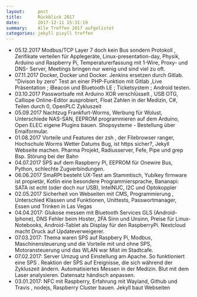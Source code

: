 ```yaml
---
layout:     post
title:      Rückblick 2017
date:       2017-12-11 15:31:19
summary:    Alle Treffen 2017 aufgelistet
categories: jekyll pixyll treffen
---
```


<ul>
<li>05.12.2017  Modbus/TCP Layer 7 doch kein Bus sondern Protokoll , Zerifikate verteilen für Applegeräte, Linux-presentation-day, Physik, Arduino und Raspberry Pi, Temperaturerfassung mit 1-Wire, Proxy- und DNS- Server, Meetings bringen nur wenig und sind viel zu oft.</li>
<li> 07.11.2017  Docker, Docker und Docker. Jenkins ersetzen durch Gitlab. "Divison by zero" Test an einer PHP-Funktion mit Gitlab ,Live Präsentation ; iBeacon und Bluetooth LE ; Ticketsystem ;  Android testen.</li>
<li>03.10.2017 Passwortsafe mit Arduino XOR verschlüsselt , USB OTG, Calliope Online-Editor ausprobiert, Float Zahlen in der Medizin, C#, Teilen durch 0, OpenPLC Zykluszeit </li>
<li>05.09.2017 Nachtzug Frankfurt-Worms, Werbung für Wolust, Unterschiede NAS-SAN, EEPROM programmieren auf dem Arduino, Open ELEC eigene Plugins bauen. Shopsysteme - Bestellung über Emaiformular.</li>
<li>01.08.2017 Vorteile und Features der zsh , der Filebrowser ranger, Hochschule Worms Wetter Datums Bug, ist https sicher?, Jekyll Webseite machen. Pharma Projekt, Radiusserver, Fefe, Pipe und grep Bsp. Störung bei der Bahn</li>
<li>04.07.2017 SPS auf dem Raspberry Pi,  <span class="_Tgc">EEPROM </span>für Onewire Bus, Python, schlechte Zugverbindungen.</li>
<li>06.06.2017 SmaRPt besteht UX-Test am Stammtisch, Yubikey firmware ist propietär, Kotlin eine besondere Programmiersprache, Bananapi:  SATA ist echt (oder doch nur USB), IntelNUC, I2C und Optokoppler</li>
<li>02.05.2017 Sicherheit von Webseiten mit CMS, Programmierung , Unterschied Klassen und Funktionen, Unittests, Passwortmanager, Essen und Trinken in Las Vegas</li>
<li>04.04.2017: Glukose messen mit  Bluetooth Services GLS (Android-Iphone), DNS Fehler beim Hoster,  2FA Sinn und Unsinn, Preise für Linux-Notebooks, Android-Tablet als Display für den RaspberryPi.  Nextcloud macht Druck auf Updateverweigerer.</li>
<li>07.03.2017: Thema waren SPS auf Raspbery Pi, Modbus, Maschinensteuerung und die Vorteile mit und ohne SPS, Motoransteuerung und das WLAN war Mist im Stadtcafe.</li>
<li>07.02.2017: Server Umzug und Einstellung am Apache. So funktioniert  eine SPS . Reaktion der SPS auf Ereignisse, die sich während der Zykluszeit ändern. Automatisiertes Messen  in der Medizin. Blut mit dem Laser analysieren. Datensatz händisch anpassen.</li>
<li>03.01.2017: NFC mit Raspberry, Erfahrung mit Wayland, Github und Travis , nodejs, Raspberry Cluster bauen. Jekyll baut Webseiten</li>
</ul>
